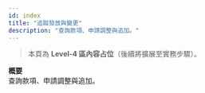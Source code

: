 ```yaml
---
id: index
title: "追蹤發放與變更"
description: "查詢款項、申請調整與追加。"
---
```


> 本頁為 **Level-4 區內容占位**（後續將擴展至實務步驟）。

**概要**  
查詢款項、申請調整與追加。
